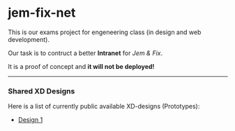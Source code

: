 # jem-fix-net
This is our exams project for engeneering class (in design and web development).

Our task is to contruct a better **Intranet** for _Jem &amp; Fix_.

It is a proof of concept and **it will not be deployed!**

---

### Shared XD Designs
Here is a list of currently public available XD-designs (Prototypes):
* [Design 1](https://xd.adobe.com/view/f42684a5-052a-4882-4721-cfa34fd6d9e1-8217/)
